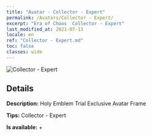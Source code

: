 ```yaml
---
title: "Avatar - Collector - Expert"
permalink: /Avatars/Collector - Expert/
excerpt: "Era of Chaos  Collector - Expert"
last_modified_at: 2021-07-13
locale: en
ref: "Collector - Expert.md"
toc: false
classes: wide
---
```

 ![Collector - Expert](/images/a/avatarFrame_59.png)

## Details

 **Description:** Holy Emblem Trial Exclusive Avatar Frame 

 **Tips:** Collector - Expert 

 **Is available:**  + 

